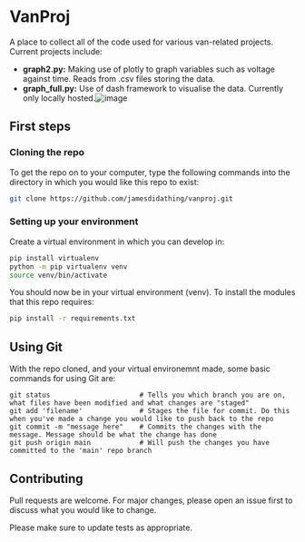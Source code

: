 # VanProj

A place to collect all of the code used for various van-related projects. Current projects include:
 - **graph2.py:** Making use of plotly to graph variables such as voltage against time. Reads from .csv files storing the data.
 - **graph_full.py:** Use of dash framework to visualise the data. Currently only locally hosted.![image](https://user-images.githubusercontent.com/129744486/232454869-609d3427-4d1e-43a0-b0f9-cc675a26e2c9.png)


## First steps
### Cloning the repo
To get the repo on to your computer, type the following commands into the directory in which you would like this repo to exist:

```bash
git clone https://github.com/jamesdidathing/vanproj.git
```
### Setting up your environment
Create a virtual environment in which you can develop in:

```bash
pip install virtualenv 
python -m pip virtualenv venv
source venv/bin/activate
``` 
You should now be in your virtual environment (venv). To install the modules that this repo requires:
```bash
pip install -r requirements.txt
``` 

## Using Git

With the repo cloned, and your virtual environemnt made, some basic commands for using Git are:

```
git status                      # Tells you which branch you are on, what files have been modified and what changes are "staged"
git add 'filename'              # Stages the file for commit. Do this when you've made a change you would like to push back to the repo
git commit -m "message here"    # Commits the changes with the message. Message should be what the change has done
git push origin main            # Will push the changes you have committed to the 'main' repo branch
```

## Contributing

Pull requests are welcome. For major changes, please open an issue first
to discuss what you would like to change. 


Please make sure to update tests as appropriate.
